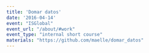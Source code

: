 ```yaml
---
title: 'Domar datos'
date: '2016-04-14'
event: "ISGlobal"
event_url: "/about/#work"
event_type: "internal short course"
materials: "https://github.com/maelle/domar_datos"
---
```

